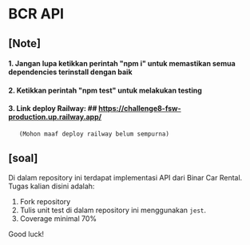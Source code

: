 # BCR API

## [Note]
 #### 1. Jangan lupa ketikkan perintah "npm i" untuk memastikan semua dependencies terinstall dengan baik
 #### 2. Ketikkan perintah "npm test" untuk melakukan testing
 #### 3. Link deploy Railway: ## https://challenge8-fsw-production.up.railway.app/  
       (Mohon maaf deploy railway belum sempurna)


## [soal]
Di dalam repository ini terdapat implementasi API dari Binar Car Rental.
Tugas kalian disini adalah:
1. Fork repository
2. Tulis unit test di dalam repository ini menggunakan `jest`.
3. Coverage minimal 70%

Good luck!
